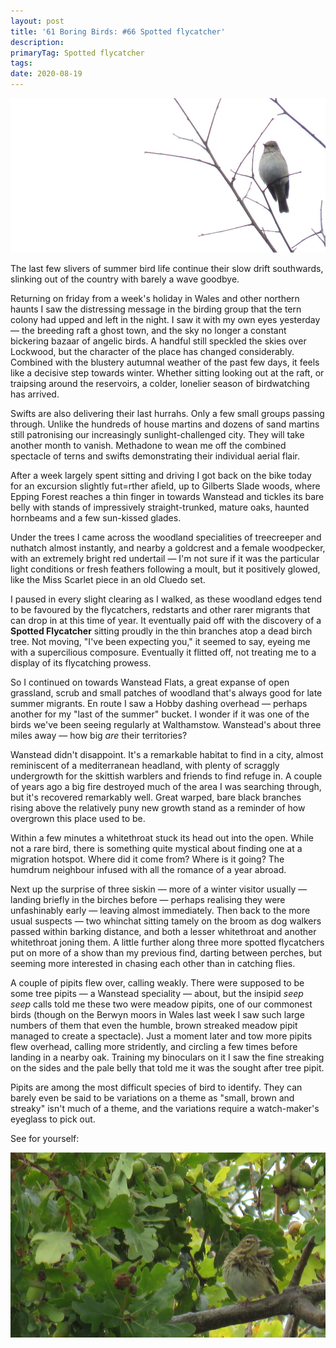 ```yaml
---
layout: post
title: '61 Boring Birds: #66 Spotted flycatcher'
description: 
primaryTag: Spotted flycatcher
tags: 
date: 2020-08-19
---
```

![spotted flycatcher](/assets/img/spotted-flycatcher.jpg)

The last few slivers of summer bird life continue their slow drift southwards, slinking out of the country with barely a wave goodbye.

Returning on friday from a week's holiday in Wales and other northern haunts I saw the distressing message in the birding group that the tern colony had upped and left in the night. I saw it with my own eyes yesterday &mdash; the breeding raft a ghost town, and the sky no longer a constant bickering bazaar of angelic birds. A handful still speckled the skies over Lockwood, but the character of the place has changed considerably. Combined with the blustery autumnal weather of the past few days, it feels like a decisive step towards winter. Whether sitting looking out at the raft, or traipsing around the reservoirs, a colder, lonelier season of birdwatching has arrived.

Swifts are also delivering their last hurrahs. Only a few small groups passing through. Unlike the hundreds of house martins and dozens of sand martins still patronising our increasingly sunlight-challenged city. They will take another month to vanish. Methadone to wean me off the combined spectacle of terns and swifts demonstrating their individual aerial flair.

After a week largely spent sitting and driving I got back on the bike today for an excursion slightly fut=rther afield, up to Gilberts Slade woods, where Epping Forest reaches a thin finger in towards Wanstead and tickles its bare belly with stands of impressively straight-trunked, mature oaks, haunted hornbeams and a few sun-kissed glades. 

Under the trees I came across the woodland specialities of treecreeper and nuthatch almost instantly, and nearby a goldcrest and a female woodpecker, with an extremely bright red undertail &mdash; I'm not sure if it was the particular light conditions or fresh feathers following a moult, but it positively glowed, like the Miss Scarlet piece in an old Cluedo set.

I paused in every slight clearing as I walked, as these woodland edges tend to be favoured by the flycatchers, redstarts and other rarer migrants that can drop in at this time of year. It eventually paid off with the discovery of a **Spotted Flycatcher** sitting proudly in the thin branches atop a dead birch tree. Not moving, "I've been expecting you," it seemed to say, eyeing me with a supercilious composure. Eventually it flitted off, not treating me to a display of its flycatching prowess.

So I continued on towards Wanstead Flats, a great expanse of open grassland, scrub and small patches of woodland that's always good for late summer migrants. En route I saw a Hobby dashing overhead &mdash; perhaps another for my "last of the summer" bucket. I wonder if it was one of the birds we've been seeing regularly at Walthamstow. Wanstead's about three miles away &mdash; how big _are_ their territories?

Wanstead didn't disappoint. It's a remarkable habitat to find in a city, almost reminiscent of a mediterranean headland, with plenty of scraggly undergrowth for the skittish warblers and friends to find refuge in. A couple of years ago a big fire destroyed much of the area I was searching through, but it's recovered remarkably well. Great warped, bare black branches rising above the relatively puny new growth stand as a reminder of how overgrown this place used to be.

Within a few minutes a whitethroat stuck its head out into the open. While not a rare bird, there is something quite mystical about finding one at a migration hotspot. Where did it come from? Where is it going? The humdrum neighbour infused with all the romance of a year abroad.

Next up the surprise of three siskin &mdash; more of a winter visitor usually &mdash; landing briefly in the birches before &mdash; perhaps realising they were unfashinably early &mdash; leaving almost immediately. Then back to the more usual suspects &mdash; two whinchat sitting tamely on the broom as dog walkers passed within barking distance, and both a lesser whitethroat and another whitethroat joning them. A little further along three more spotted flycatchers put on more of a show than my previous find, darting between perches, but seeming more interested in chasing each other than in catching flies.

A couple of pipits flew over, calling weakly. There were supposed to be some tree pipits &mdash; a Wanstead speciality &mdash; about, but the insipid _seep seep_ calls told me these two were meadow pipits, one of our commonest birds (though on the Berwyn moors in Wales last week I saw such large numbers of them that even the humble, brown streaked meadow pipit managed to create a  spectacle). Just a moment later and tow more pipits flew overhead, calling more stridently, and circling a few times before landing in a nearby oak. Training my binoculars on it I saw the fine streaking on the sides and the pale belly that told me it was the sought after tree pipit. 

Pipits are among the most difficult species of bird to identify. They can barely even be said to be variations on a theme as "small, brown and streaky" isn't much of a theme, and the variations require a watch-maker's eyeglass to pick out. 

See for yourself:

![tree pipit](/assets/img/tree-pipit.jpg)
